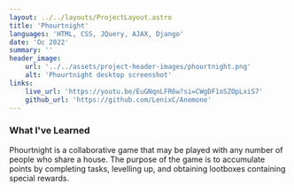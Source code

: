 ```yaml
---
layout: ../../layouts/ProjectLayout.astro
title: 'Phourtnight'
languages: 'HTML, CSS, JQuery, AJAX, Django'
date: 'Oc 2022'
summary: ''
header_image:
    url: '../../assets/project-header-images/phourtnight.png'
    alt: 'Phourtnight desktop screenshot'
links:
    live_url: 'https://youtu.be/EuGNqnLFR6w?si=CWgDF1oSZOpLxiS7'
    github_url: 'https://github.com/LenixC/Anemone'
---
```


### What I've Learned

Phourtnight is a collaborative game that may be played with any number of people who share a house. The purpose of the game is to accumulate points by completing tasks, levelling up, and obtaining lootboxes containing special rewards.